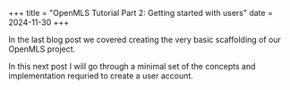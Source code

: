 +++
title = "OpenMLS Tutorial Part 2: Getting started with users"
date = 2024-11-30
+++

In the last blog post we covered creating the very basic scaffolding of our OpenMLS project.

In this next post I will go through a minimal set of the concepts and implementation requried to create a user account.
